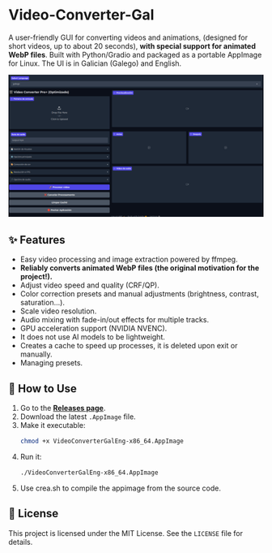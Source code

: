 # Video-Converter-Gal

A user-friendly GUI for converting videos and animations, (designed for short videos, up to about 20 seconds), **with special support for animated WebP files**. Built with Python/Gradio and packaged as a portable AppImage for Linux. The UI is in Galician (Galego) and English.

![Screenshot of the app](imaxe.png)


## ✨ Features

* Easy video processing and image extraction powered by ffmpeg.
* **Reliably converts animated WebP files (the original motivation for the project!).**
* Adjust video speed and quality (CRF/QP).
* Color correction presets and manual adjustments (brightness, contrast, saturation...).
* Scale video resolution.
* Audio mixing with fade-in/out effects for multiple tracks.
* GPU acceleration support (NVIDIA NVENC).
* It does not use AI models to be lightweight.
* Creates a cache to speed up processes, it is deleted upon exit or manually.
* Managing presets.

## 🚀 How to Use

1.  Go to the [**Releases page**](https://github.com/tonetxo/Video-Converter-Gal/releases).
2.  Download the latest `.AppImage` file.
3.  Make it executable:
    ```bash
    chmod +x VideoConverterGalEng-x86_64.AppImage
    ```
4.  Run it:
    ```bash
    ./VideoConverterGalEng-x86_64.AppImage
    ```
5. Use crea.sh to compile the appimage from the source code.
 
## 📄 License

This project is licensed under the MIT License. See the `LICENSE` file for details.

